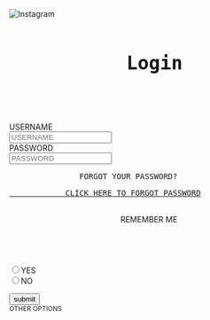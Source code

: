 <!DOCTYPE html>
<html lang="en">
<head>
<meta charset="UTF-8">
<meta http-equiv="X-UA-Compatible" content="IE=edge">
<meta name="viewport" content="width=<device-width>, initial-scale=1.0">

</head>
<body>
<img SRC="https://www.instagram.com/static/images/web/logged_out_wordmark.png/7a252de00b20.png" alt="Instagram">
<br>
<SPAN><PRE><header><big><b><H1> Login</H1></b></big></header></PRE></SPAN>
<FORM>
<BR>
<SPAN>
<label>USERNAME</label>
<BR>
<input type="text" placeholder="USERNAME">
<BR>
<label>PASSWORD</label>
<BR>
<input type="password" placeholder="PASSWORD"><BR>
<footer><PRE>               FORGOT YOUR PASSWORD?</PRE></footer>
    <footer><PRE><A href="https://www.instagram.com/accounts/password/reset/">            CLICK HERE TO FORGOT PASSWORD</A></PRE></footer>
<BR>
<header>REMEMBER ME</header> 
    <BR>
<label for="YES">
        <INPUT type="radio" value="YES"  name="YES" id="YES">YES</label>
            <BR>
                <label for="NO"><INPUT type="radio" value="NO" name="YES" id="NO">NO</label>
                    <BR>
                        
<button>submit</button>
</span>
<BR>
<SMALL>OTHER OPTIONS</SMALL>
</FORM>
</body>
</html>

